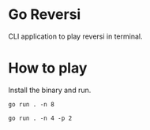 # Go Reversi
CLI application to play reversi in terminal. 

# How to play
Install the binary and run.
```
go run . -n 8
```

```
go run . -n 4 -p 2
```
